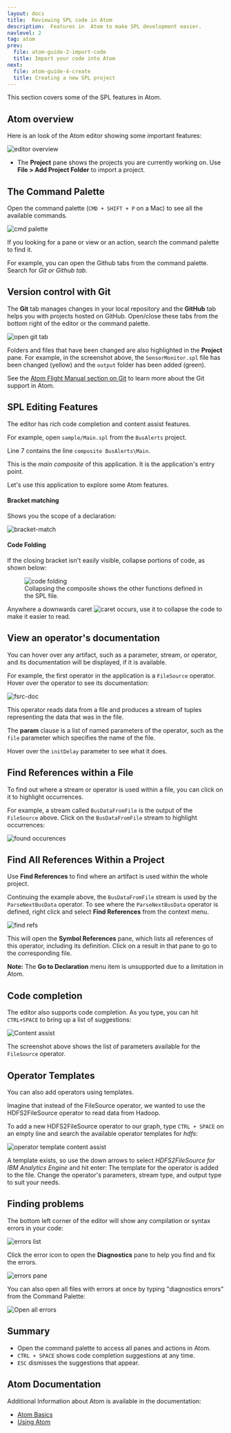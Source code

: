 ```yaml
---
layout: docs
title:  Reviewing SPL code in Atom
description:  Features in  Atom to make SPL development easier.
navlevel: 2
tag: atom
prev:
  file: atom-guide-2-import-code
  title: Import your code into Atom
next:
  file: atom-guide-4-create
  title: Creating a new SPL project
---
```


This section covers some of the SPL features in Atom.

Atom overview
-----------------------------------------

Here is an look of the Atom editor showing some important features:

![editor overview](/sx43/images/atom/jpg/atom-1.jpg)

* The **Project** pane shows the projects you are currently working on. Use **File \> Add Project Folder** to import a project.



The Command Palette
--------------------

Open the command palette (`CMD + SHIFT + P` on a Mac) to see all the
available commands.

![cmd palette](/sx43/images/atom/jpg/cmd-palette.jpg)

If you looking for a pane or view or an action, search the command palette to find it.

For example, you can open the Github tabs from the command palette. Search for *Git or Github tab*.

Version control with Git
-------------------------

The **Git** tab manages changes in your local repository and the **GitHub** tab helps you with projects hosted on GitHub. Open/close these tabs from the bottom right of the editor or the command palette.

![open git tab](/sx43/images/atom/jpg/github-open.jpg)

Folders and files that have been changed are also highlighted in the
**Project** pane. For example, in the screenshot above, the `SensorMonitor.spl` file has been changed (yellow) and the `output` folder has been added (green).

See the [Atom Flight Manual section on Git](https://flight-manual.atom.io/using-atom/sections/github-package/) to learn more about the Git support in Atom.


SPL Editing Features
--------------------

The editor has rich code completion and content assist features.

For example, open `sample/Main.spl` from the `BusAlerts` project.

Line 7 contains the line `composite BusAlerts\Main`.

This is the *main composite* of this application. It is the application's entry point.

Let's use this application to explore some Atom features.

#### Bracket matching
Shows you the scope of a declaration:

![bracket-match](/sx43/images/atom/jpg/brackets.jpg)


#### Code Folding

If the closing bracket isn't easily visible, collapse portions of code, as shown below:

<figure>
  <img src="/sx43/images/atom/jpg/fold.gif" alt="code folding"/>
  <figcaption>Collapsing the composite shows the other functions defined in the SPL file.
  </figcaption>
</figure>

Anywhere a downwards caret ![caret](/sx43/images/atom/jpg/caret.jpeg) occurs, use it to collapse the code to make it easier to read.

View an operator's documentation
--------------------------------
You can hover over any artifact, such as a parameter, stream, or operator, and its documentation will be displayed, if it is available.

For example, the first operator in the application is a `FileSource` operator. Hover over the operator to see its documentation:

![fsrc-doc](/sx43/images/atom/jpg/hover.gif)

This operator reads data from a file and produces a stream of tuples representing the data that was in the file.

The **param** clause is a list of named parameters of the operator, such as the `file` parameter which specifies the name of the file.

Hover over the `initDelay` parameter to see what it does.

Find References within a File
------------------------------
To find out where a stream or operator is used within a file, you can click on it to highlight occurrences.

For example, a stream called `BusDataFromFile` is the output of the `FileSource` above.
Click on the `BusDataFromFile` stream to highlight occurrences:

![found occurences](/sx43/images/atom/jpg/ocurrences.jpeg)

Find All References Within a Project
------------------------------------

Use **Find References** to find where an artifact is used within the whole project.

Continuing the example above, the `BusDataFromFile` stream is used by the `ParseNextBusData` operator.
To see where the `ParseNextBusData` operator is defined, right click and select **Find References** from the context menu.

![find refs](/sx43/images/atom/jpg/refs.gif)

This will open the **Symbol References** pane, which lists all references of this operator, including its definition.
Click on a result in that pane to go to the corresponding file.

**Note:** The **Go to Declaration** menu item is unsupported due to a
limitation in Atom.

Code completion
-----------------

The editor also supports code completion. As you type, you can hit `CTRL+SPACE` to bring up a list of suggestions:

![Content assist](/sx43/images/atom/jpg/contentassist.gif)

The screenshot above shows the list of parameters available for the `FileSource` operator.

Operator Templates
---------------------

You can also add operators using templates.

Imagine that instead of the FileSource operator, we wanted to use the
HDFS2FileSource operator to read data from Hadoop.

To add a new HDFS2FileSource operator to our graph, type `CTRL + SPACE` on an empty line and search the available operator templates for *hdfs*:

![operator template content assist](/sx43/images/atom/jpg/template.gif)

A template exists, so use the down arrows to select *HDFS2FileSource for IBM Analytics Engine* and hit enter:
The template for the operator is added to the file. Change the operator's parameters, stream type, and output type to suit your needs.


Finding problems
---------------------

The bottom left corner of the editor will show any compilation or syntax errors in your code:

![errors list](/sx43/images/atom/jpg/error-list.jpg)

Click the error icon to open the **Diagnostics** pane to help you find and fix the errors.

![errors pane](/sx43/images/atom/jpg/errors.jpeg)

You can also open all files with errors at once by typing "diagnostics errors" from the Command Palette:

![Open all errors](/sx43/images/atom/jpg/open-all-errors.jpeg)


Summary
---------

*  Open the command palette to access all panes and actions in Atom.
* `CTRL + SPACE` shows code completion suggestions at any time.
* `ESC` dismisses the suggestions that appear.

Atom Documentation
----------------------

Additional Information about Atom is available in the documentation:

* [Atom Basics](https://flight-manual.atom.io/getting-started/sections/atom-basics/)
* [Using Atom](https://flight-manual.atom.io/using-atom/)
